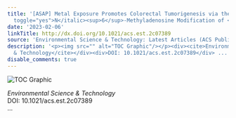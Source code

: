 ```yaml
---
title: '[ASAP] Metal Exposure Promotes Colorectal Tumorigenesis via the Aberrant <italic
  toggle="yes">N</italic><sup>6</sup>‑Methyladenosine Modification of <italic toggle="yes">ATP13A3</italic>'
date: '2023-02-06'
linkTitle: http://dx.doi.org/10.1021/acs.est.2c07389
source: 'Environmental Science & Technology: Latest Articles (ACS Publications)'
description: '<p><img src="" alt="TOC Graphic"/></p><div><cite>Environmental Science
  & Technology</cite></div><div>DOI: 10.1021/acs.est.2c07389</div> ...'
disable_comments: true
---
```

<p><img src="" alt="TOC Graphic"/></p><div><cite>Environmental Science & Technology</cite></div><div>DOI: 10.1021/acs.est.2c07389</div> ...